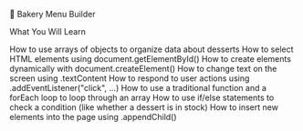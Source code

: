 🍰 Bakery Menu Builder

What You Will Learn

How to use arrays of objects to organize data about desserts
How to select HTML elements using document.getElementById()
How to create elements dynamically with document.createElement()
How to change text on the screen using .textContent
How to respond to user actions using .addEventListener("click", ...)
How to use a traditional function and a forEach loop to loop through an array
How to use if/else statements to check a condition (like whether a dessert is in stock)
How to insert new elements into the page using .appendChild()

